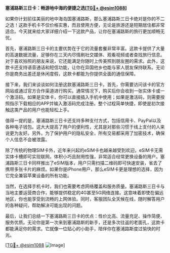 **塞浦路斯三日卡：畅游地中海的便捷之选[[TG💪+ @esim1088](https://t.me/s/esim1088)]**

如果你计划前往美丽的地中海岛国塞浦路斯，那么塞浦路斯三日卡绝对是你的不二之选！这款手机卡不仅价格实惠，而且使用方便，无论是旅游还是短期居住都非常适合。今天就来给大家详细介绍一下这款产品，让你在塞浦路斯的旅行更加顺畅无忧。

首先，塞浦路斯三日卡的主要优势在于它的流量套餐非常丰富。这款卡提供了大量的高速数据流量，足够你在三天内尽情刷社交媒体、观看视频或者查找旅行信息。对于喜欢拍照的朋友来说，它还能满足你随时上传美照到朋友圈的需求。此外，这款卡还支持语音通话和短信功能，让你在异国他乡也能与家人朋友保持联系。无论你是商务出差还是休闲度假，这款卡都能为你提供全面的通信保障。

接下来，我们来谈谈如何注册这款塞浦路斯三日卡。首先，你需要访问该卡的官方网站或通过官方合作渠道进行购买。通常情况下，购买后你会收到一张实体卡或一个激活码。如果是实体卡，你可以直接插入手机中使用；如果是激活码，则需要按照指示下载相应的APP并输入激活码完成注册。整个过程简单快捷，即使是初次接触这类产品的用户也能轻松上手。

值得一提的是，塞浦路斯三日卡还支持多种支付方式，包括信用卡、PayPal以及各种电子钱包。这大大提高了用户的便利性，尤其是对那些习惯于线上支付的人来说更为友好。另外，为了保护用户的隐私安全，所有交易都采用了加密技术，确保个人信息不会被泄露。

除了传统的物理SIM卡外，近年来兴起的eSIM卡也越来越受到欢迎。eSIM卡无需实体卡槽即可实现联网，体积小巧且耐用性强，非常适合经常更换设备的用户。塞浦路斯三日卡同样推出了eSIM版本，用户只需扫描二维码即可快速安装，省去了携带多张卡片的麻烦。如果你是iPhone用户，那么eSIM卡更是理想的选择，因为它完全兼容苹果设备的所有功能。

当然，在选择手机卡时，我们也需要考虑网络覆盖和服务质量。塞浦路斯三日卡与当地主要运营商合作，能够提供稳定的4G甚至5G网络连接。这意味着即使在偏远地区，你也能享受到流畅的上网体验。同时，客服团队全天候在线，随时解答用户的各种疑问，帮助解决可能出现的问题。

最后，让我们总结一下塞浦路斯三日卡的优点：性价比高、流量充足、操作简便、服务优质。无论你是第一次来到塞浦路斯的新手，还是多次往返的老面孔，这款卡都能满足你的需求。它就像一位贴心的小助手，陪伴你在塞浦路斯度过愉快的时光。

[[TG💪+ @esim1088](https://t.me/s/esim1088) ![Image](https://i.postimg.cc/4NQfJmqS/Snipaste-2025-05-13-00-14-12.png)]